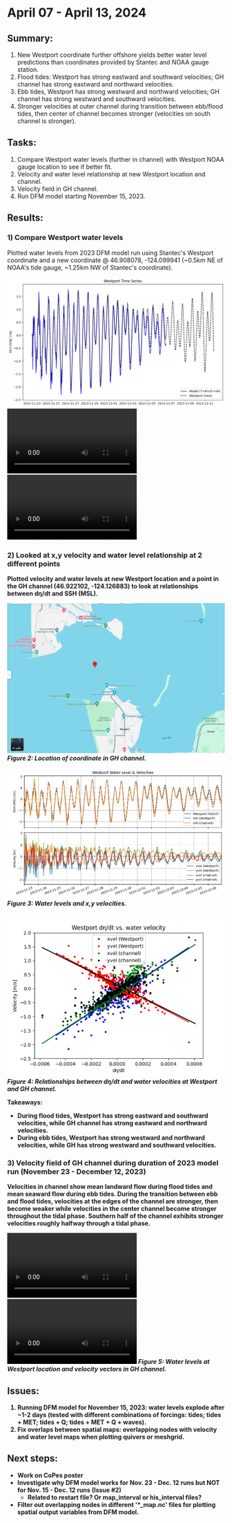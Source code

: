 # April 07 - April 13, 2024
## Summary:
1) New Westport coordinate further offshore yields better water level predictions than coordinates provided by Stantec and NOAA gauge station.<br>
2) Flood tides: Westport has strong eastward and southward velocities; GH channel has strong eastward and northward velocities.<br>
3) Ebb tides, Westport has strong westward and northward velocities; GH channel has strong westward and southward velocities.<br>
4) Stronger velocities at outer channel during transition between ebb/flood tides, then center of channel becomes stronger (velocities on south channel is stronger). 
   
## Tasks:
1) Compare Westport water levels (further in channel) with Westport NOAA gauge location to see if better fit.<br>
2) Velocity and water level relationship at new Westport location and channel.<br>
3) Velocity field in GH channel.<br>
4) Run DFM model starting November 15, 2023.

## Results:
### 1) Compare Westport water levels
Plotted water levels from 2023 DFM model run using Stantec's Westport coordinate and a new coordinate @ 46.908078, -124.099941 (~0.5km NE of NOAA's tide gauge, ~1.25km NW of Stantec's coordinate).

![Westport Water Levels (2023)](../Figures/041624meeting/Westport_wl_new.png)
![Westport Water Levels (2023)](https://github.com/rychiu18/RC-UW_ResearchLog/blob/master/Figures/041624meeting/Westport_vel_clip.mp4)
<video src="https://github.com/rychiu18/RC-UW_ResearchLog/blob/master/Figures/041624meeting/Westport_vel_clip.mp4" width="300" />
<strong><em>Figure 1: Westport water levels (Stantec's coordinate vs. new @ 46.908078, -124.099941).</em>

### 2) Looked at x,y velocity and water level relationship at 2 different points
Plotted velocity and water levels at new Westport location and a point in the GH channel (46.922102, -124.126883) to look at relationships between dη/dt and SSH (MSL).

![GH channel location](../Figures/041624meeting/GH_channel_loc.png)\
<strong><em>Figure 2: Location of coordinate in GH channel.</em>

![Westport Water Level & Velocities (2023)](../Figures/041624meeting/Westport_wl_vel.png)\
<strong><em>Figure 3: Water levels and x,y velocities.</em>

![Westport dη/dt and velocity relationship (2023)](../Figures/041624meeting/Westport_dzdt_vel.png)\
<strong><em>Figure 4: Relationships between dη/dt and water velocities at Westport and GH channel.</em>

Takeaways:
- During flood tides, Westport has strong eastward and southward velocities, while GH channel has strong eastward and northward velocities.
- During ebb tides, Westport has strong westward and northward velocities, while GH has strong westward and southward velocities.

### 3) Velocity field of GH channel during duration of 2023 model run (November 23 - December 12, 2023)
Velocities in channel show mean landward flow during flood tides and mean seaward flow during ebb tides. During the transition between ebb and flood tides, velocities at the edges of the channel are stronger, then become weaker while velocities in the center channel become stronger throughout the tidal phase. Southern half of the channel exhibits stronger velocities roughly halfway through a tidal phase.

![Velocity and Water Level GIF (2023)](../Figures/041624meeting/Westport_vel_clip.mp4)
![Velocity and Water Level GIF (2023)](https://github.com/rychiu18/RC-UW_ResearchLog/blob/master/Figures/041624meeting/Westport_vel_clip.mp4)
<strong><em>Figure 5: Water levels at Westport location and velocity vectors in GH channel.</em>

## Issues:
1) Running DFM model for November 15, 2023: water levels explode after ~1-2 days (tested with different combinations of forcings: tides; tides + MET; tides + Q; tides + MET + Q + waves).<br>
2) Fix overlaps between spatial maps: overlapping nodes with velocity and water level maps when plotting quivers or meshgrid.

## Next steps:
- Work on CoPes poster
- Investigate why DFM model works for Nov. 23 - Dec. 12 runs but NOT for Nov. 15 - Dec. 12 runs (Issue #2)
  - Related to restart file? Or map_interval or his_interval files?
- Filter out overlapping nodes in different '*_map.nc' files for plotting spatial output variables from DFM model. 
